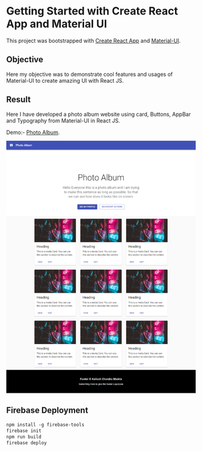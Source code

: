 # Getting Started with Create React App and Material UI

This project was bootstrapped with [Create React App](https://github.com/facebook/create-react-app) and [Material-UI](https://material-ui.com/).

## Objective

Here my objective was to demonstrate cool features and usages of Material-UI to create amazing UI with React JS.

## Result 
Here I have developed a photo album website using card, Buttons, AppBar and Typography from Material-UI in React JS.

Demo:- [Photo Album](https://photo-album-c2c4e.web.app).

![ScreenShot](images/screenShot.png)

## Firebase Deployment
```
npm install -g firebase-tools
firebase init
npm run build
firebase deploy
```
